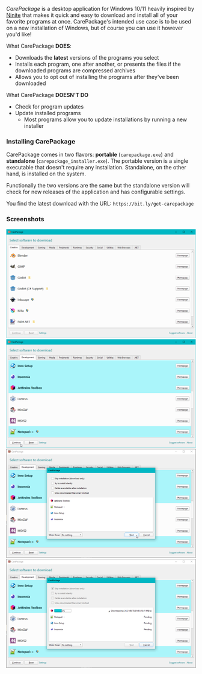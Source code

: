 ﻿_CarePackage_ is a desktop application for Windows 10/11 heavily inspired by [Ninite](https://ninite.com/) that makes it quick and easy to download and install all of your favorite programs at once. CarePackage's intended use case is to be used on a new installation of Windows, but of course you can use it however you'd like!

What CarePackage **DOES**:
- Downloads the __latest__ versions of the programs you select
- Installs each program, one after another, or presents the files if the downloaded programs are compressed archives
- Allows you to opt out of installing the programs after they've been downloaded

What CarePackage **DOESN'T DO**
- Check for program updates
- Update installed programs
  - Most programs allow you to update installations by running a new installer

### Installing CarePackage

CarePackage comes in two flavors: **portable** (`carepackage.exe`) and **standalone** (`carepackage_installer.exe`). The portable version is a single executable that doesn't require any installation. Standalone, on the other hand, is installed on the system.

Functionally the two versions are the same but the standalone version will check for new releases of the application and has configurable settings.

You find the latest download with the URL: `https://bit.ly/get-carepackage`

### Screenshots

![The main window of CarePackage, showing the contents of the Creative tab](art/1.png "The main window of CarePackage, showing the contents of the Creative tab")
![The main window of CarePackage, showing various programs selected in the Development tab](art/2.png "The main window of CarePackage, showing various programs selected in the Development tab")
![The operation window of CarePackage, showing the pre-operation options as well as the pending programs](art/3.png "The operation window of CarePackage, showing the pre-operation options as well as the pending programs")
![The operation window of CarePackage, showing a program being downloaded while the others are pending](art/4.png "The operation window of CarePackage, showing a program being downloaded while the others are pending")
